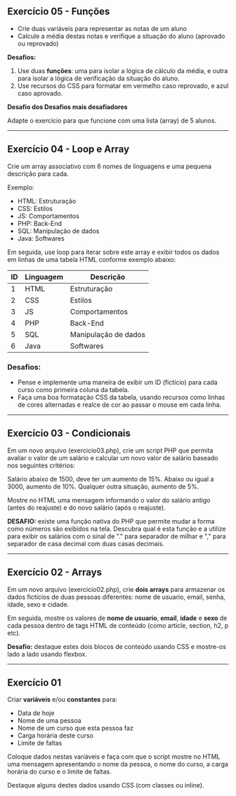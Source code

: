 ## Exercício 05 - Funções

- Crie duas variáveis para representar as notas de um aluno
- Calcule a média destas notas e verifique a situação do aluno (aprovado ou reprovado)

**Desafios:**

1. Use duas **funções**: uma para isolar a lógica de cálculo da média, e outra para isolar a lógica de verificação da situação do aluno.
2. Use recursos do CSS para formatar em vermelho caso reprovado, e azul caso aprovado.

**Desafio dos Desafios mais desafiadores**

Adapte o exercício para que funcione com uma lista (array) de 5 alunos.

---

## Exercício 04 - Loop e Array
Crie um array associativo com 6 nomes de linguagens e uma pequena descrição para cada.

Exemplo: 

- HTML: Estruturação
- CSS: Estilos
- JS: Comportamentos
- PHP: Back-End
- SQL: Manipulação de dados
- Java: Softwares

Em seguida, use loop para iterar sobre este array e exibir todos os dados em linhas de uma tabela HTML conforme exemplo abaixo:

ID  | Linguagem   |   Descrição
--- | ---------   |   --------
1   | HTML        |   Estruturação
2   | CSS         |   Estilos
3   | JS          |   Comportamentos
4   | PHP         |   Back-End
5   | SQL         |   Manipulação de dados
6   | Java        |   Softwares

### Desafios:

- Pense e implemente uma maneira de exibir um ID (fictício) para cada curso como primeira coluna da tabela.
- Faça uma boa formatação CSS da tabela, usando recursos como linhas de cores alternadas e realce de cor ao passar o mouse em cada linha.


---

## Exercício 03 - Condicionais
Em um novo arquivo (exercicio03.php), crie um script PHP que permita avaliar o valor de um salário e calcular um novo valor de salário baseado nos seguintes critérios:

Salário abaixo de 1500, deve ter um aumento de 15%. 
Abaixo ou igual a 3000, aumento de 10%.
Qualquer outra situação, aumento de 5%.

Mostre no HTML uma mensagem informando o valor do salário antigo (antes do reajuste) e do novo salário (após o reajuste).

**DESAFIO:** existe uma função nativa do PHP que permite mudar a forma como números são exibidos na tela. Descubra qual é esta função e a utilize para exibir os salários com o sinal de "." para separador de milhar e "," para separador de casa decimal com duas casas decimais.

---

## Exercício 02 - Arrays

Em um novo arquivo (exercicio02.php), crie **dois arrays** para armazenar os dados fictícios de duas pessoas diferentes: nome de usuario, email, senha, idade, sexo e cidade.

Em seguida, mostre os valores de **nome de usuario**, **email**, **idade** e **sexo** de cada pessoa dentro de tags HTML de conteúdo (como article, section, h2, p etc).

**Desafio:** destaque estes dois blocos de conteúdo usando CSS e mostre-os lado a lado usando flexbox.

---

## Exercício 01

Criar **variáveis** e/ou **constantes** para:

- Data de hoje
- Nome de uma pessoa
- Nome de um curso que esta pessoa faz
- Carga horária deste curso
- Limite de faltas

Coloque dados nestas variáveis e faça com que o script mostre no HTML uma mensagem apresentando o nome da pessoa, o nome do curso, a carga horária do curso e o limite de faltas.

Destaque alguns destes dados usando CSS (com classes ou inline).